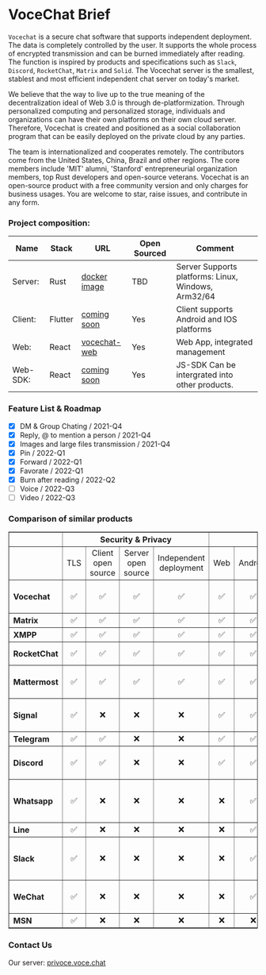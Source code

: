 # VoceChat Brief
`Vocechat` is a secure chat software that supports independent deployment.
The data is completely controlled by the user.
It supports the whole process of encrypted transmission and can be burned immediately after reading.
The function is inspired by products and specifications such as `Slack`, `Discord`, `RocketChat`, `Matrix` and `Solid`.
The Vocechat server is the smallest, stablest and most efficient independent chat server on today's market.

We believe that the way to live up to the true meaning of the decentralization ideal of Web 3.0 is through de-platformization.
Through personalized computing and personalized storage, individuals and organizations can have their own platforms on their own cloud server.
Therefore, Vocechat is created and positioned as a social collaboration program that can be easily deployed on the private cloud by any parties.

The team is internationalized and cooperates remotely.
The contributors come from the United States, China, Brazil and other regions.
The core members include 'MIT' alumni, 'Stanford' entrepreneurial organization members, top Rust developers and open-source veterans.
Vocechat is an open-source product with a free community version and only charges for business usages. You are welcome to star, raise issues, and contribute in any form.

### Project composition:
| Name     | Stack    | URL                                                         | Open Sourced | Comment                                             |
|----------|---------|-----------------------------------------------------------------|---------|-----------------------------------------------------|
| Server:  | Rust    | [docker image](https://hub.docker.com/r/privoce/vocechat-server/tags)   | TBD     | Server Supports platforms: Linux, Windows, Arm32/64 |
| Client:  | Flutter | [coming soon](https://github.com/privoce/vocechat-client)   | Yes     | Client supports Android and IOS platforms           |
| Web:     | React   | [vocechat-web](https://github.com/privoce/vocechat-web)         | Yes     | Web App, integrated management                      |
| Web-SDK: | React   | [coming soon](https://github.com/privoce/vocechat-web-sdk) | Yes     | JS-SDK Can be intergrated into other products.      |

### Feature List & Roadmap
- [x] DM & Group Chating / 2021-Q4
- [x] Reply, @ to mention a person / 2021-Q4
- [x] Images and large files transmission / 2021-Q4
- [x] Pin / 2022-Q1
- [x] Forward / 2022-Q1
- [x] Favorate / 2022-Q1
- [x] Burn after reading / 2022-Q2
- [ ] Voice / 2022-Q3
- [ ] Video / 2022-Q3

### Comparison of similar products
<table border="1">
    <tr>
        <th></th>
        <th colspan="4">Security & Privacy</th>
        <th colspan="6">Compatibility</th>
        <th colspan="8">Function</th>
        <th></th>
    </tr>
    <tr align="center">
        <td></td>
        <td>TLS</td>
        <td>Client open source</td>
        <td>Server open source</td>
        <td>Independent deployment</td>
        <td>Web</td>
        <td>Android</td>
        <td>iOS</td>
        <td>MacOS</td>
        <td>Win</td>
        <td>Linux</td>
        <td>Multiple devices</td>
        <td>Local message</td>
        <td>File Transfer</td>
        <td>Voice</td>
        <td>Video</td>
        <td>Mobile Unnecessary</td>
        <td>Burn after reading</td>
        <td>Technology stack</td>
        <td>Time</td>
    </tr>
    <tr align="center">
        <th align="left">Vocechat</th>
        <td>✅</td>
        <td>✅</td>
        <td>✅</td>
        <td>✅</td>
        <td>✅</td>
        <td>✅</td>
        <td>✅</td>
        <td>✅</td>
        <td>✅</td>
        <td>✅</td>
        <td>✅</td>
        <td>✅</td>
        <td>✅</td>
        <td>✅</td>
        <td>✅</td>
        <td>✅</td>
        <td>✅</td>
        <td align="left">Rust, Flutter, React</td>
        <td>2022</td>
    </tr>
    <tr align="center">
        <th align="left">Matrix</th>
        <td>✅</td>
        <td>✅</td>
        <td>✅</td>
        <td>✅</td>
        <td>✅</td>
        <td>✅</td>
        <td>✅</td>
        <td>✅</td>
        <td>✅</td>
        <td>✅</td>
        <td>✅</td>
        <td>✅</td>
        <td>✅</td>
        <td>✅</td>
        <td>✅</td>
        <td>✅</td>
        <td>❌</td>
        <td align="left">Protocol</td>
        <td>2014</td>
    </tr>
    <tr align="center">
        <th align="left">XMPP</th>
        <td>✅</td>
        <td>✅</td>
        <td>✅</td>
        <td>✅</td>
        <td>✅</td>
        <td>✅</td>
        <td>✅</td>
        <td>✅</td>
        <td>✅</td>
        <td>✅</td>
        <td>✅</td>
        <td>✅</td>
        <td>✅</td>
        <td>✅</td>
        <td>✅</td>
        <td>✅</td>
        <td>❌</td>
        <td align="left">Protocol</td>
        <td>1999</td>
    </tr>
    <tr align="center">
        <th align="left">RocketChat</th>
        <td>✅</td>
        <td>✅</td>
        <td>✅</td>
        <td>✅</td>
        <td>✅</td>
        <td>✅</td>
        <td>✅</td>
        <td>✅</td>
        <td>✅</td>
        <td>✅</td>
        <td>✅</td>
        <td>✅</td>
        <td>✅</td>
        <td>✅</td>
        <td>✅</td>
        <td>✅</td>
        <td>❌</td>
        <td align="left">NodeJS, Electron</td>
        <td>2015</td>
    </tr>
    <tr align="center">
        <th align="left">Mattermost</th>
        <td>✅</td>
        <td>✅</td>
        <td>✅</td>
        <td>✅</td>
        <td>✅</td>
        <td>✅</td>
        <td>✅</td>
        <td>✅</td>
        <td>✅</td>
        <td>✅</td>
        <td>✅</td>
        <td>✅</td>
        <td>✅</td>
        <td>✅</td>
        <td>✅</td>
        <td>❌</td>
        <td>❌</td>
        <td align="left">Nginx, PostgreSQL, Golang, RN</td>
        <td>2016</td>
    </tr>
    <tr align="center">
        <th align="left">Signal</th>
        <td>✅</td>
        <td>❌</td>
        <td>❌</td>
        <td>❌</td>
        <td>✅</td>
        <td>✅</td>
        <td>✅</td>
        <td>✅</td>
        <td>✅</td>
        <td>✅</td>
        <td>✅</td>
        <td>✅</td>
        <td>✅</td>
        <td>✅</td>
        <td>✅</td>
        <td>❌</td>
        <td>✅</td>
        <td align="left">Java, Swift, PostgreSQL, Redis</td>
        <td>2014</td>
    </tr>
    <tr align="center">
        <th align="left">Telegram</th>
        <td>✅</td>
        <td>✅</td>
        <td>❌</td>
        <td>❌</td>
        <td>✅</td>
        <td>✅</td>
        <td>✅</td>
        <td>✅</td>
        <td>✅</td>
        <td>✅</td>
        <td>✅</td>
        <td>✅</td>
        <td>✅</td>
        <td>✅</td>
        <td>✅</td>
        <td>❌</td>
        <td>❌</td>
        <td align="left">Java, QT</td>
        <td>2013</td>
    </tr>
    <tr align="center">
        <th align="left">Discord</th>
        <td>✅</td>
        <td>✅</td>
        <td>❌</td>
        <td>❌</td>
        <td>✅</td>
        <td>✅</td>
        <td>✅</td>
        <td>✅</td>
        <td>✅</td>
        <td>✅</td>
        <td>✅</td>
        <td>✅</td>
        <td>✅</td>
        <td>✅</td>
        <td>✅</td>
        <td>❌</td>
        <td>❌</td>
        <td align="left">Elixir, Python, Rust, C++</td>
        <td>2015</td>
    </tr>
    <tr align="center">
        <th align="left">Whatsapp</th>
        <td>✅</td>
        <td>❌</td>
        <td>❌</td>
        <td>❌</td>
        <td>❌</td>
        <td>✅</td>
        <td>✅</td>
        <td>✅</td>
        <td>✅</td>
        <td>✅</td>
        <td>❌</td>
        <td>✅</td>
        <td>✅</td>
        <td>✅</td>
        <td>✅</td>
        <td>❌</td>
        <td>❌</td>
        <td align="left">Erlang, Mnesia, Lighttpd, XMPP</td>
        <td>2009</td>
    </tr>
    <tr align="center">
        <th align="left">Line</th>
        <td>✅</td>
        <td>❌</td>
        <td>❌</td>
        <td>❌</td>
        <td>❌</td>
        <td>✅</td>
        <td>✅</td>
        <td>✅</td>
        <td>✅</td>
        <td>✅</td>
        <td>✅</td>
        <td>✅</td>
        <td>✅</td>
        <td>✅</td>
        <td>✅</td>
        <td>❌</td>
        <td>❌</td>
        <td align="left">Unknown</td>
        <td>2011</td>
    </tr>
    <tr align="center">
        <th align="left">Slack</th>
        <td>✅</td>
        <td>❌</td>
        <td>❌</td>
        <td>❌</td>
        <td>❌</td>
        <td>✅</td>
        <td>✅</td>
        <td>✅</td>
        <td>✅</td>
        <td>✅</td>
        <td>✅</td>
        <td>✅</td>
        <td>✅</td>
        <td>✅</td>
        <td>✅</td>
        <td>✅</td>
        <td>❌</td>
        <td align="left">Java, LAMP, JQuery, MacGap, Object-C</td>
        <td>2013</td>
    </tr>
    <tr align="center">
        <th align="left">WeChat</th>
        <td>✅</td>
        <td>❌</td>
        <td>❌</td>
        <td>❌</td>
        <td>❌</td>
        <td>✅</td>
        <td>✅</td>
        <td>✅</td>
        <td>✅</td>
        <td>✅</td>
        <td>✅</td>
        <td>✅</td>
        <td>✅</td>
        <td>✅</td>
        <td>✅</td>
        <td>❌</td>
        <td>❌</td>
        <td align="left">C++, Java, Object-C/Swift</td>
        <td>2011</td>
    </tr>
    <tr align="center">
        <th align="left">MSN</th>
        <td>✅</td>
        <td>❌</td>
        <td>❌</td>
        <td>❌</td>
        <td>❌</td>
        <td>❌</td>
        <td>❌</td>
        <td>❌</td>
        <td>✅</td>
        <td>❌</td>
        <td>❌</td>
        <td>✅</td>
        <td>✅</td>
        <td>✅</td>
        <td>✅</td>
        <td>✅</td>
        <td>❌</td>
        <td align="left">VC++.NET</td>
        <td>Unknown</td>
    </tr>
</table>


### Contact Us
<!-- Github: [https://github.com/privoce/vocechat-server](https://github.com/privoce/vocechat-server)   -->
Our server: [privoce.voce.chat](privoce.voce.chat)
<!--
Twitter: [https://twitter.com/vocechat](https://twitter.com/vocechat)  
Discord: [https://discord.com/vocechat](https://discord.com/vocechat)  
Vocechat: [https://twitter.com/vocechat](https://twitter.com/vocechat)  
Email: [admin@voce.chat](admin@voce.chat) 
-->
